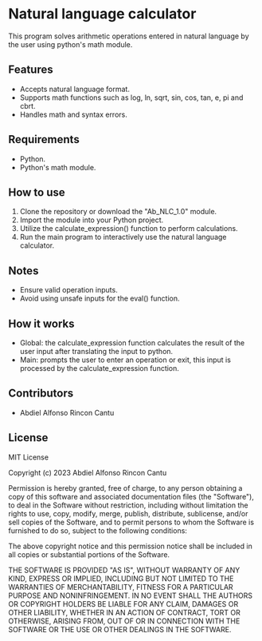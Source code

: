 # Natural language calculator #
This program solves arithmetic operations entered in natural language by the user using python's math module.  

## **Features** ##  
- Accepts natural language format.
- Supports math functions such as log, ln, sqrt, sin, cos, tan, e, pi and cbrt.
- Handles math and syntax errors.

## Requirements ##
- Python.
- Python's math module.

## **How to use** ##  
1. Clone the repository or download the "Ab_NLC_1.0" module.
2. Import the module into your Python project.
3. Utilize the calculate_expression() function to perform calculations.
4. Run the main program to interactively use the natural language calculator.

## **Notes** ##  
- Ensure valid operation inputs.
- Avoid using unsafe inputs for the eval() function.

## **How it works** ##  
- Global: the calculate_expression function calculates the result of the user input after translating the input to python.
- Main: prompts the user to enter an operation or exit, this input is processed by the calculate_expression function.

## **Contributors** ##  
- Abdiel Alfonso Rincon Cantu

## **License** ##  
MIT License

Copyright (c) 2023 Abdiel Alfonso Rincon Cantu

Permission is hereby granted, free of charge, to any person obtaining a copy
of this software and associated documentation files (the "Software"), to deal
in the Software without restriction, including without limitation the rights
to use, copy, modify, merge, publish, distribute, sublicense, and/or sell
copies of the Software, and to permit persons to whom the Software is
furnished to do so, subject to the following conditions:

The above copyright notice and this permission notice shall be included in all
copies or substantial portions of the Software.

THE SOFTWARE IS PROVIDED "AS IS", WITHOUT WARRANTY OF ANY KIND, EXPRESS OR
IMPLIED, INCLUDING BUT NOT LIMITED TO THE WARRANTIES OF MERCHANTABILITY,
FITNESS FOR A PARTICULAR PURPOSE AND NONINFRINGEMENT. IN NO EVENT SHALL THE
AUTHORS OR COPYRIGHT HOLDERS BE LIABLE FOR ANY CLAIM, DAMAGES OR OTHER
LIABILITY, WHETHER IN AN ACTION OF CONTRACT, TORT OR OTHERWISE, ARISING FROM,
OUT OF OR IN CONNECTION WITH THE SOFTWARE OR THE USE OR OTHER DEALINGS IN THE
SOFTWARE.
